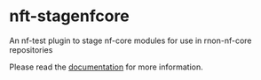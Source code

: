 # nft-stagenfcore

An nf-test plugin to stage nf-core modules for use in rnon-nf-core repositories


Please read the [documentation](https://prototaxites.github.io/nft-stagenfcore) for more information.
